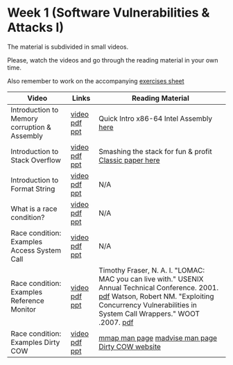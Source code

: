# Week 1 (Software Vulnerabilities & Attacks I)

The material is subdivided in small videos.

Please, watch the videos and go through the reading material in your own time.

Also remember to work on the accompanying [exercises sheet](../exercises/EXERCISE1.md)




| Video                   | Links                     |        Reading Material                                                                                                                                                                                      |
|-------------------------|---------------------------|----------------------------------------------------------------------------------------------------------------------------------------------------------------------------------------------|
| Introduction to Memory corruption & Assembly                 | [video](https://web.microsoftstream.com/video/480ff768-fe37-42fb-a0e4-44ab65a5f92c) [pdf](../slides/week1/SysSec-refresh.pdf) [ppt](../slides/week1/SysSec-refresh.pptx) |  Quick Intro x86-64 Intel Assembly [here](https://software.intel.com/content/www/us/en/develop/articles/introduction-to-x64-assembly.html)                                                                                                                                                                                         |
| Introduction to Stack Overflow                 | [video](https://web.microsoftstream.com/video/2f9cb60b-36f1-4da5-967f-10a7c2a345f3) [pdf](../slides/week1/2-SysSec-BoFIntro.pdf) [ppt](../slides/week1/2-SysSec-BoFIntro.pptx) | Smashing the stack for fun & profit [Classic paper here](http://phrack.org/issues/49/14.html)                                                                                                                                                                                         |
| Introduction to Format String | [video](https://web.microsoftstream.com/video/269ada32-d968-42cf-92e3-ff5dff50e119) [pdf](../slides/week1/intro-formatString-UoB.pdf) [ppt](../slides/week1/intro-formatString-UoB.pptx) | N/A                                  |
| What is a race condition?                 | [video](https://web.microsoftstream.com/video/d4077181-36ba-4d78-b45f-5d27891571f6) [pdf](../slides/week1/lecture1.pdf) [ppt](../slides/week1/lecture1.pptx) | N/A  |
| Race condition: Examples Access System Call                | [video](https://web.microsoftstream.com/video/c675aac3-ac9f-4fff-b194-31637972508d) [pdf](../slides/week1/lecture2.pdf) [ppt](../slides/week1/lecture2.pptx) | N/A |
| Race condition: Examples Reference Monitor                 | [video](https://web.microsoftstream.com/video/1aedcb22-7836-4be9-887b-ccfe1e92768c) [pdf](../slides/week1/lecture3.pdf) [ppt](../slides/week1/lecture3.pptx) | Timothy Fraser, N. A. I. "LOMAC: MAC you can live with." USENIX Annual Technical Conference. 2001. [pdf](https://www.usenix.org/legacy/event/usenix01/freenix01/full_papers/fraser/fraser.pdf) Watson, Robert NM. "Exploiting Concurrency Vulnerabilities in System Call Wrappers." WOOT .2007. [pdf](https://www.usenix.org/legacy/event/woot07/tech/full_papers/watson/watson.pdf) |
| Race condition: Examples Dirty COW                 | [video](https://web.microsoftstream.com/video/01be89da-3c3d-4954-b1db-69328c8cfe30) [pdf](../slides/week1/lecture4.pdf) [ppt](../slides/week1/lecture4.pptx) | [mmap man page](https://man7.org/linux/man-pages/man2/mmap.2.html) [madvise man page](https://man7.org/linux/man-pages/man2/madvise.2.html) [Dirty COW website](https://dirtycow.ninja/) |
